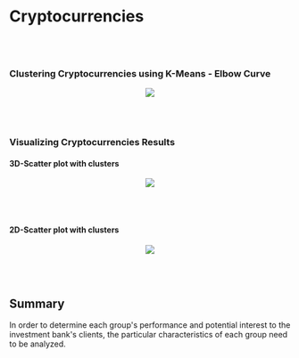 # Cryptocurrencies

<br><br>

### Clustering Cryptocurrencies using K-Means - Elbow Curve
<p align="center">
    <img src="(https://github.com/joZecodes/Cryptocurrencies/blob/main/Pictures/Elbow%20curve.png)"> 
</p>
<br><br>

### Visualizing Cryptocurrencies Results
#### 3D-Scatter plot with clusters
<p align="center">
    <img src="(https://github.com/joZecodes/Cryptocurrencies/blob/main/Pictures/3d%20plot%20with%20clusters.png)"> 
</p>

<br><br>

#### 2D-Scatter plot with clusters
<p align="center">
    <img src="(https://github.com/joZecodes/Cryptocurrencies/blob/main/Pictures/2d%20cluster.png)"> 
</p>

<br><br>

## Summary
In order to determine each group's performance and potential interest to the investment bank's clients, the particular characteristics of each group need to be analyzed.
